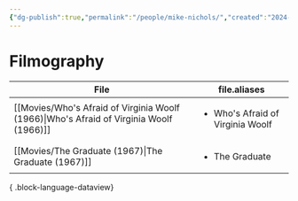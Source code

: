 ```yaml
---
{"dg-publish":true,"permalink":"/people/mike-nichols/","created":"2024-06-17","updated":"2024-06-17"}
---
```



# Filmography

| File                                                                                       | file.aliases                                     |
| ------------------------------------------------------------------------------------------ | ------------------------------------------------ |
| [[Movies/Who's Afraid of Virginia Woolf (1966)\|Who's Afraid of Virginia Woolf (1966)]] | <ul><li>Who's Afraid of Virginia Woolf</li></ul> |
| [[Movies/The Graduate (1967)\|The Graduate (1967)]]                                     | <ul><li>The Graduate</li></ul>                   |

{ .block-language-dataview}
